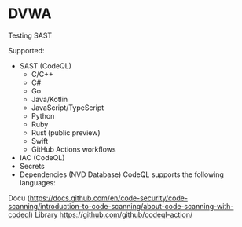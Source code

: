# DVWA
Testing SAST

Supported:
- SAST (CodeQL)
  - C/C++
  - C#
  - Go
  - Java/Kotlin
  - JavaScript/TypeScript
  - Python
  - Ruby
  - Rust (public preview)
  - Swift
  - GitHub Actions workflows
- IAC (CodeQL)
- Secrets
- Dependencies (NVD Database)
CodeQL supports the following languages:

Docu (https://docs.github.com/en/code-security/code-scanning/introduction-to-code-scanning/about-code-scanning-with-codeql)
Library https://github.com/github/codeql-action/